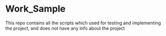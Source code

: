 # Work_Sample
This repo contains all the scripts which used for testing and implementing the project, and does not have any info about the project
